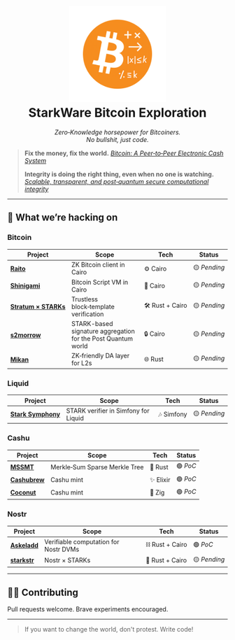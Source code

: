 <h1 align="center">
  <img src="../img/starkware-bitcoin-github-logo-min.png" alt="StarkWare Bitcoin" height="220"/>
  <br/>
  <strong>StarkWare Bitcoin Exploration</strong>
</h1>

<p align="center">
  <em>Zero‑Knowledge horsepower for Bitcoiners.</em><br/>
  <em>No bullshit, just code.</em>
</p>

> **Fix the money, fix the world.** <cite><a href="https://bitcoin.org/bitcoin.pdf">Bitcoin: A Peer‑to‑Peer Electronic Cash System</a></cite>
>
> **Integrity is doing the right thing, even when no one is watching.** <cite><a href="https://eprint.iacr.org/2018/046.pdf">Scalable, transparent, and post‑quantum secure computational integrity</a></cite>

---

## 🔭 What we’re hacking on

### Bitcoin

| Project                                                              | Scope                                                        | Tech           | Status      |
| -------------------------------------------------------------------- | ------------------------------------------------------------ | -------------- | ----------- |
| [**Raito**](https://github.com/starkware-bitcoin/raito)              | ZK Bitcoin client in Cairo                                   | ⚙️ Cairo        | 🟡 *Pending* |
| [**Shinigami**](https://github.com/starkware-bitcoin/shinigami)      | Bitcoin Script VM in Cairo                                   | 🧰 Cairo        | 🟡 *Pending* |
| [**Stratum × STARKs**](https://github.com/starkware-bitcoin/stratum) | Trustless block‑template verification                        | 🛠️ Rust + Cairo | 🟡 *Pending* |
| [**s2morrow**](https://github.com/starkware-bitcoin/s2morrow)        | STARK-based signature aggregation for the Post Quantum world | 🔒 Cairo        | 🟡 *Pending* |
| [**Mikan**](https://github.com/starkware-bitcoin/mikan)              | ZK‑friendly DA layer for L2s                                 | 🌐 Rust         | 🟡 *Pending* |

### Liquid

| Project                                                                   | Scope                                | Tech      | Status      |
| ------------------------------------------------------------------------- | ------------------------------------ | --------- | ----------- |
| [**Stark Symphony**](https://github.com/starkware-bitcoin/stark-symphony) | STARK verifier in Simfony for Liquid | 🎶 Simfony | 🟡 *Pending* |

### Cashu

| Project                                                         | Scope                         | Tech     | Status  |
| --------------------------------------------------------------- | ----------------------------- | -------- | ------- |
| [**MSSMT**](https://github.com/starkware-bitcoin/mssmt-rs)      | Merkle‑Sum Sparse Merkle Tree | 🦀 Rust   | 🟢 *PoC* |
| [**Cashubrew**](https://github.com/starkware-bitcoin/cashubrew) | Cashu mint                    | ✨ Elixir | 🟢 *PoC* |
| [**Coconut**](https://github.com/starkware-bitcoin/coconut)     | Cashu mint                    | 🥥 Zig    | 🟢 *PoC* |

### Nostr

| Project                                                       | Scope                                 | Tech           | Status      |
| ------------------------------------------------------------- | ------------------------------------- | -------------- | ----------- |
| [**Askeladd**](https://github.com/starkware-bitcoin/askeladd) | Verifiable computation for Nostr DVMs | ⛓️ Rust + Cairo | 🟢 *PoC*     |
| [**starkstr**](https://github.com/starkware-bitcoin/starkstr) | Nostr × STARKs                        | 🌟 Rust + Cairo | 🟡 *Pending* |

---

## 🧑‍💻 Contributing

Pull requests welcome. Brave experiments encouraged.

---

> If you want to change the world, don't protest. Write code!
